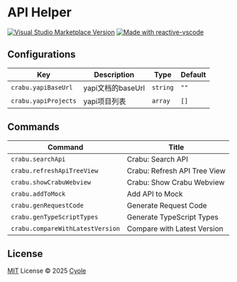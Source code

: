 # API Helper

<a href="https://marketplace.visualstudio.com/items?itemName=antfu.ext-name" target="__blank"><img src="https://img.shields.io/visual-studio-marketplace/v/antfu.ext-name.svg?color=eee&amp;label=VS%20Code%20Marketplace&logo=visual-studio-code" alt="Visual Studio Marketplace Version" /></a>
<a href="https://kermanx.github.io/reactive-vscode/" target="__blank"><img src="https://img.shields.io/badge/made_with-reactive--vscode-%23007ACC?style=flat&labelColor=%23229863"  alt="Made with reactive-vscode" /></a>

## Configurations

<!-- configs -->

| Key                  | Description    | Type     | Default |
| -------------------- | -------------- | -------- | ------- |
| `crabu.yapiBaseUrl`  | yapi文档的baseUrl | `string` | `""`    |
| `crabu.yapiProjects` | yapi项目列表       | `array`  | `[]`    |

<!-- configs -->

## Commands

<!-- commands -->

| Command                          | Title                        |
| -------------------------------- | ---------------------------- |
| `crabu.searchApi`                | Crabu: Search API            |
| `crabu.refreshApiTreeView`       | Crabu: Refresh API Tree View |
| `crabu.showCrabuWebview`         | Crabu: Show Crabu Webview    |
| `crabu.addToMock`                | Add API to Mock              |
| `crabu.genRequestCode`           | Generate Request Code        |
| `crabu.genTypeScriptTypes`       | Generate TypeScript Types    |
| `crabu.compareWithLatestVersion` | Compare with Latest Version  |

<!-- commands -->

## License

[MIT](./LICENSE.md) License © 2025 [Cyole](https://github.com/cyole)
